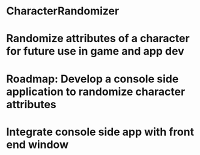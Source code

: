 # CharacterRandomizer

# Randomize attributes of a character for future use in game and app dev

# Roadmap: Develop a console side application to randomize character attributes
# Integrate console side app with front end window

